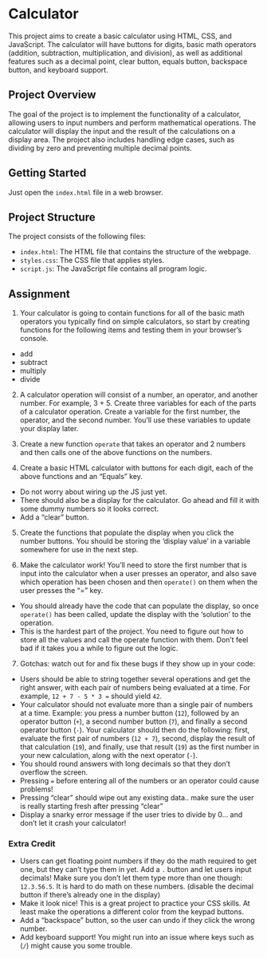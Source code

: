 # Calculator

This project aims to create a basic calculator using HTML, CSS, and JavaScript. The calculator will have buttons for digits, basic math operators (addition, subtraction, multiplication, and division), as well as additional features such as a decimal point, clear button, equals button, backspace button, and keyboard support.

## Project Overview

The goal of the project is to implement the functionality of a calculator, allowing users to input numbers and perform mathematical operations. The calculator will display the input and the result of the calculations on a display area. The project also includes handling edge cases, such as dividing by zero and preventing multiple decimal points.

## Getting Started
Just open the `index.html` file in a web browser.

## Project Structure

The project consists of the following files:

- `index.html`: The HTML file that contains the structure of the webpage.
- `styles.css`: The CSS file that applies styles.
- `script.js`: The JavaScript file contains all program logic.

## Assignment

1. Your calculator is going to contain functions for all of the basic math operators you typically find on simple calculators, so start by creating functions for the following items and testing them in your browser’s console.
  - add
 - subtract
 - multiply
 - divide
   
2. A calculator operation will consist of a number, an operator, and another number. For example, 3 + 5. Create three variables for each of the parts of a calculator operation. Create a variable for the first number, the operator, and the second number. You’ll use these variables to update your display later.

3. Create a new function `operate` that takes an operator and 2 numbers and then calls one of the above functions on the numbers.

4. Create a basic HTML calculator with buttons for each digit, each of the above functions and an “Equals” key.
 - Do not worry about wiring up the JS just yet.
 - There should also be a display for the calculator. Go ahead and fill it with some dummy numbers so it looks correct.
 - Add a “clear” button.

5. Create the functions that populate the display when you click the number buttons. You should be storing the ‘display value’ in a variable somewhere for use in the next step.

6. Make the calculator work! You’ll need to store the first number that is input into the calculator when a user presses an operator, and also save which operation has been chosen and then `operate()` on them when the user presses the “=” key.
 - You should already have the code that can populate the display, so once `operate()` has been called, update the display with the ‘solution’ to the operation.
 - This is the hardest part of the project. You need to figure out how to store all the values and call the operate function with them. Don’t feel bad if it takes you a while to figure out the logic.

7. Gotchas: watch out for and fix these bugs if they show up in your code:
 - Users should be able to string together several operations and get the right answer, with each pair of numbers being evaluated at a time. For example, `12 + 7 - 5 * 3 =` should yield `42`.
 - Your calculator should not evaluate more than a single pair of numbers at a time. Example: you press a number button (`12`), followed by an operator button (`+`), a second number button (`7`), and finally a second operator button (`-`). Your calculator should then do the following: first, evaluate the first pair of numbers (`12 + 7`), second, display the result of that calculation (`19`), and finally, use that result (`19`) as the first number in your new calculation, along with the next operator (`-`).
 - You should round answers with long decimals so that they don’t overflow the screen.
 - Pressing `=` before entering all of the numbers or an operator could cause problems!
 - Pressing “clear” should wipe out any existing data.. make sure the user is really starting fresh after pressing “clear”
 - Display a snarky error message if the user tries to divide by 0… and don’t let it crash your calculator!

### Extra Credit
 - Users can get floating point numbers if they do the math required to get one, but they can’t type them in yet. Add a `.` button and let users input decimals! Make sure you don’t let them type more than one though: `12.3.56.5`. It is hard to do math on these numbers. (disable the decimal button if there’s already one in the display)
 - Make it look nice! This is a great project to practice your CSS skills. At least make the operations a different color from the keypad buttons.
 - Add a “backspace” button, so the user can undo if they click the wrong number.
 - Add keyboard support! You might run into an issue where keys such as (`/`) might cause you some trouble.
